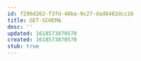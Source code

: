 ```yaml
---
id: f296d262-f3fd-48ba-9c27-dad6482dcc16
title: GET-SCHEMA
desc: ''
updated: 1618573870570
created: 1618573870570
stub: true
---
```


